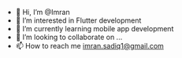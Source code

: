 - 👋 Hi, I’m @Imran
- 👀 I’m interested in Flutter development
- 🌱 I’m currently learning mobile app development
- 💞️ I’m looking to collaborate on ...
- 📫 How to reach me imran.sadiq1@gmail.com

<!---
Imranflutter/Imranflutter is a ✨ special ✨ repository because its `README.md` (this file) appears on your GitHub profile.
You can click the Preview link to take a look at your changes.
--->
